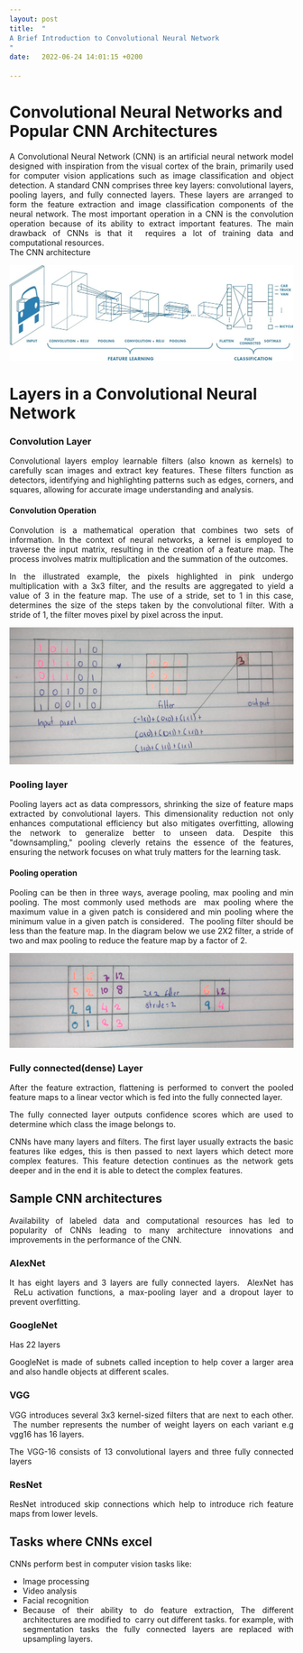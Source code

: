 ```yaml
---
layout: post
title:  "
A Brief Introduction to Convolutional Neural Network
"
date:   2022-06-24 14:01:15 +0200

---
```




Convolutional Neural Networks and Popular CNN Architectures
===========================================================
<div style="text-align: justify;">
A Convolutional Neural Network (CNN) is an artificial neural network model designed with inspiration from the visual cortex of the brain, primarily used for computer vision applications such as image classification and object detection. A standard CNN comprises three key layers: convolutional layers, pooling layers, and fully connected layers. These layers are arranged to form the feature extraction and image classification components of the neural network. The most important operation in a CNN is the convolution operation because of its ability to extract important features. The main drawback of CNNs is that it  requires a lot of training data and computational resources.
</div>
The CNN architecture

![](/img/posts/CNN/image3.jpg)


Layers in a Convolutional Neural Network
===========================================================

### Convolution Layer
<div style="text-align: justify;">
Convolutional layers employ learnable filters (also known as kernels) to carefully scan images and extract key features. These filters function as detectors, identifying and highlighting patterns such as edges, corners, and squares, allowing for accurate image understanding and analysis.
</div>

#### Convolution Operation
<div style="text-align: justify;">
Convolution is a mathematical operation that combines two sets of information. In the context of neural networks, a kernel is employed to traverse the input matrix, resulting in the creation of a feature map. The process involves matrix multiplication and the summation of the outcomes.

In the illustrated example, the pixels highlighted in pink undergo multiplication with a 3x3 filter, and the results are aggregated to yield a value of 3 in the feature map. The use of a stride, set to 1 in this case, determines the size of the steps taken by the convolutional filter. With a stride of 1, the filter moves pixel by pixel across the input.
</div>

![](/img/posts/CNN/image2.png)

###  Pooling layer
<div style="text-align: justify;">
Pooling layers act as data compressors, shrinking the size of feature maps extracted by convolutional layers. This dimensionality reduction not only enhances computational efficiency but also mitigates overfitting, allowing the network to generalize better to unseen data. Despite this "downsampling," pooling cleverly retains the essence of the features, ensuring the network focuses on what truly matters for the learning task.
</div>

#### Pooling operation
<div style="text-align: justify;">
Pooling can be then in three ways, average pooling, max pooling and min pooling. The most commonly used methods are  max pooling where the maximum value in a given patch is considered and min pooling where the minimum value in a given patch is considered.  The pooling filter should be less than the feature map. In the diagram below we use 2X2 filter, a stride of two and max pooling to reduce the feature map by a factor of 2.
</div>

![PNG](/img/posts/CNN/image1.png)

### Fully connected(dense) Layer
<div style="text-align: justify;">
After the feature extraction, flattening is performed to convert the pooled feature maps to a linear vector which is fed into the fully connected layer.

The fully connected layer outputs confidence scores which are used to determine which class the image belongs to. 
</div>

<div style="text-align: justify;">
CNNs have many layers and filters. The first layer usually extracts the basic features like edges, this is then passed to next layers which detect more complex features. This feature detection continues as the network gets deeper and in the end it is able to detect the complex features.
<div>

## Sample CNN architectures

Availability of labeled data and computational resources has led to popularity of CNNs leading to many architecture innovations and improvements in the performance of the CNN.

### AlexNet

It has eight layers and 3 layers are fully connected layers.  AlexNet has  ReLu activation functions, a max-pooling layer and a dropout layer to prevent overfitting.

### GoogleNet

Has 22 layers

GoogleNet is made of subnets called inception to help cover a larger area and also handle objects at different scales.

### VGG

VGG introduces several 3x3 kernel-sized filters that are next to each other.  The number represents the number of weight layers on each variant e.g vgg16 has 16 layers.

The VGG-16 consists of 13 convolutional layers and three fully connected layers

### ResNet

ResNet introduced skip connections which help to introduce rich feature maps from lower levels.

## Tasks where CNNs excel

<div style="text-align: justify;">
CNNs perform best in computer vision tasks like:
<ul>
  <li>Image processing</li>
  <li>Video analysis</li>
  <li>Facial recognition</li>
  <li>Because of their ability to do feature extraction, The different architectures are modified to  carry out different tasks. for example, with segmentation tasks the fully connected layers are replaced with upsampling layers.</li>
</ul>
 
</div>

